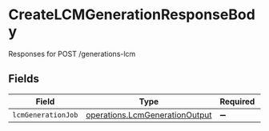 # CreateLCMGenerationResponseBody

Responses for POST /generations-lcm


## Fields

| Field                                                                                   | Type                                                                                    | Required                                                                                | Description                                                                             |
| --------------------------------------------------------------------------------------- | --------------------------------------------------------------------------------------- | --------------------------------------------------------------------------------------- | --------------------------------------------------------------------------------------- |
| `lcmGenerationJob`                                                                      | [operations.LcmGenerationOutput](../../../sdk/models/operations/lcmgenerationoutput.md) | :heavy_minus_sign:                                                                      | N/A                                                                                     |
